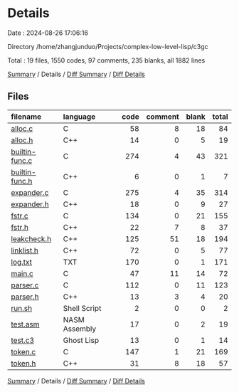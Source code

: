 # Details

Date : 2024-08-26 17:06:16

Directory /home/zhangjunduo/Projects/complex-low-level-lisp/c3gc

Total : 19 files,  1550 codes, 97 comments, 235 blanks, all 1882 lines

[Summary](results.md) / Details / [Diff Summary](diff.md) / [Diff Details](diff-details.md)

## Files
| filename | language | code | comment | blank | total |
| :--- | :--- | ---: | ---: | ---: | ---: |
| [alloc.c](/alloc.c) | C | 58 | 8 | 18 | 84 |
| [alloc.h](/alloc.h) | C++ | 14 | 0 | 5 | 19 |
| [builtin-func.c](/builtin-func.c) | C | 274 | 4 | 43 | 321 |
| [builtin-func.h](/builtin-func.h) | C++ | 6 | 0 | 1 | 7 |
| [expander.c](/expander.c) | C | 275 | 4 | 35 | 314 |
| [expander.h](/expander.h) | C++ | 18 | 0 | 9 | 27 |
| [fstr.c](/fstr.c) | C | 134 | 0 | 21 | 155 |
| [fstr.h](/fstr.h) | C++ | 22 | 7 | 8 | 37 |
| [leakcheck.h](/leakcheck.h) | C++ | 125 | 51 | 18 | 194 |
| [linklist.h](/linklist.h) | C++ | 72 | 0 | 5 | 77 |
| [log.txt](/log.txt) | TXT | 170 | 0 | 1 | 171 |
| [main.c](/main.c) | C | 47 | 11 | 14 | 72 |
| [parser.c](/parser.c) | C | 112 | 0 | 11 | 123 |
| [parser.h](/parser.h) | C++ | 13 | 3 | 4 | 20 |
| [run.sh](/run.sh) | Shell Script | 2 | 0 | 0 | 2 |
| [test.asm](/test.asm) | NASM Assembly | 17 | 0 | 2 | 19 |
| [test.c3](/test.c3) | Ghost Lisp | 13 | 0 | 1 | 14 |
| [token.c](/token.c) | C | 147 | 1 | 21 | 169 |
| [token.h](/token.h) | C++ | 31 | 8 | 18 | 57 |

[Summary](results.md) / Details / [Diff Summary](diff.md) / [Diff Details](diff-details.md)